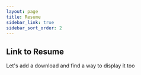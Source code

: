 ```yaml
---
layout: page
title: Resume
sidebar_link: true
sidebar_sort_order: 2
---
```


## Link to Resume
Let's add a download and find a way to display it too
